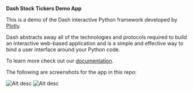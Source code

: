 **Dash Stock Tickers Demo App**

This is a demo of the Dash interactive Python framework developed by [Plotly](https://plot.ly/).

Dash abstracts away all of the technologies and protocols required to build an interactive web-based application and is a simple and effective way to bind a user interface around your Python code.

To learn more check out our [documentation](https://plot.ly/dash).

The following are screenshots for the app in this repo:

![Alt desc](https://github.com/plotly/oil-and-gas/raw/master/Screenshots/Screenshot1.png)
![Alt desc](https://github.com/plotly/oil-and-gas/raw/master/Screenshots/Screenshot2.png)
